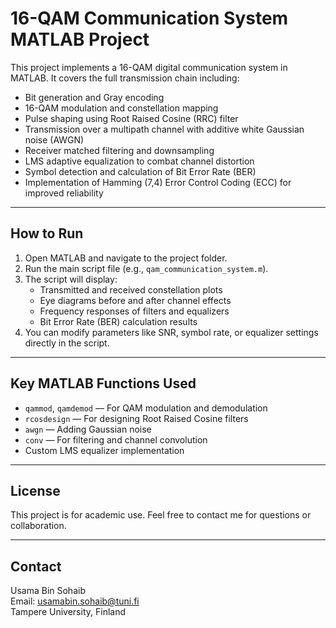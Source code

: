 # 16-QAM Communication System MATLAB Project

This project implements a 16-QAM digital communication system in MATLAB. It covers the full transmission chain including:

- Bit generation and Gray encoding
- 16-QAM modulation and constellation mapping
- Pulse shaping using Root Raised Cosine (RRC) filter
- Transmission over a multipath channel with additive white Gaussian noise (AWGN)
- Receiver matched filtering and downsampling
- LMS adaptive equalization to combat channel distortion
- Symbol detection and calculation of Bit Error Rate (BER)
- Implementation of Hamming (7,4) Error Control Coding (ECC) for improved reliability

---



## How to Run

1. Open MATLAB and navigate to the project folder.
2. Run the main script file (e.g., `qam_communication_system.m`).
3. The script will display:
   - Transmitted and received constellation plots
   - Eye diagrams before and after channel effects
   - Frequency responses of filters and equalizers
   - Bit Error Rate (BER) calculation results
4. You can modify parameters like SNR, symbol rate, or equalizer settings directly in the script.

---

## Key MATLAB Functions Used

- `qammod`, `qamdemod` — For QAM modulation and demodulation
- `rcosdesign` — For designing Root Raised Cosine filters
- `awgn` — Adding Gaussian noise
- `conv` — For filtering and channel convolution
- Custom LMS equalizer implementation

---

## License

This project is for academic use. Feel free to contact me for questions or collaboration.

---

## Contact

Usama Bin Sohaib  
Email: usamabin.sohaib@tuni.fi  
Tampere University, Finland
